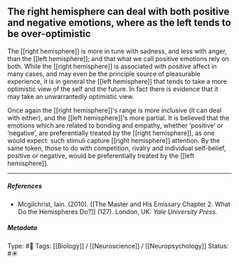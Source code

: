 ## The right hemisphere can deal with both positive and negative emotions, where as the left tends to be over-optimistic  # 

The [[right hemisphere]] is more in tune with sadness, and less with anger, than the [[left hemisphere]]; and that what we call positive emotions rely on both. While the [[right hemisphere]] is associated with positive affect in many cases, and may even be the principle source of pleasurable experience, it is in general the [[left hemisphere]] that tends to take a more optimistic view of the self and the future. In fact there is evidence that it may take an unwarrantedly optimistic view.

Once again the [[right hemisphere]]'s range is more inclusive (it can deal with either), and the [[left hemisphere]]'s more partial. It is believed that the emotions which are related to bonding and empathy, whether ‘positive’ or ‘negative’, are preferentially treated by the [[right hemisphere]], as one would expect: such stimuli capture [[right hemisphere]] attention. By the same token, those to do with competition, rivalry and individual self-belief, positive or negative, would be preferentially treated by the [[left hemisphere]].

___

##### References

- Mcgilchrist, Iain. (2010). [[The Master and His Emissary Chapter 2. What Do the Hemispheres Do?]] (127). London, UK: _Yale University Press._

##### Metadata

Type: #🔴 
Tags: [[Biology]] / [[Neuroscience]] / [[Neuropsychology]] 
Status: #☀️ 